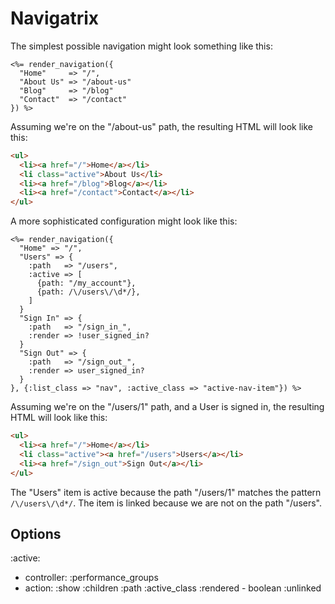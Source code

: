 # Navigatrix

The simplest possible navigation might look something like this:
```ERB
<%= render_navigation({
  "Home"     => "/",
  "About Us" => "/about-us"
  "Blog"     => "/blog"
  "Contact"  => "/contact"
}) %>
```
Assuming we're on the "/about-us" path, the resulting HTML will look like this:
```HTML
<ul>
  <li><a href="/">Home</a></li>
  <li class="active">About Us</li>
  <li><a href="/blog">Blog</a></li>
  <li><a href="/contact">Contact</a></li>
</ul>
```

A more sophisticated configuration might look like this:
```ERB
<%= render_navigation({
  "Home" => "/",
  "Users" => {
    :path   => "/users",
    :active => [
      {path: "/my_account"},
      {path: /\/users\/\d*/},
    ]
  }
  "Sign In" => {
    :path   => "/sign_in_",
    :render => !user_signed_in?
  }
  "Sign Out" => {
    :path   => "/sign_out_",
    :render => user_signed_in?
  }
}, {:list_class => "nav", :active_class => "active-nav-item"}) %>
```

Assuming we're on the "/users/1" path, and a User is signed in, the resulting HTML will look like this:
```HTML
<ul>
  <li><a href="/">Home</a></li>
  <li class="active"><a href="/users">Users</a></li>
  <li><a href="/sign_out">Sign Out</a></li>
</ul>
```
The "Users" item is active because the path "/users/1" matches the pattern `/\/users\/\d*/`.  The item is linked because we are not on the path "/users".

## Options
:active:
  - controller: :performance_groups
  - action: :show
:children
:path
:active_class
:rendered - boolean
:unlinked
